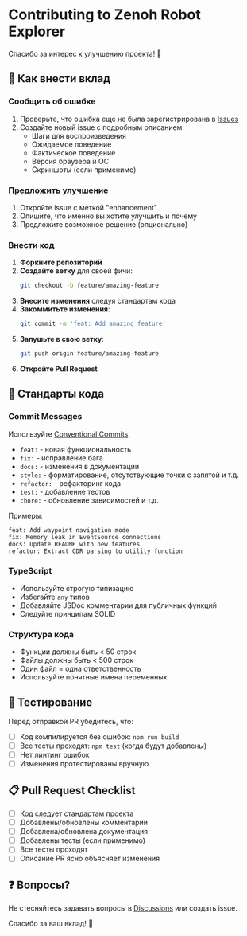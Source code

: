 # Contributing to Zenoh Robot Explorer

Спасибо за интерес к улучшению проекта! 🎉

## 🤝 Как внести вклад

### Сообщить об ошибке

1. Проверьте, что ошибка еще не была зарегистрирована в [Issues](https://github.com/krikz/zenoh-camera-viewer/issues)
2. Создайте новый issue с подробным описанием:
   - Шаги для воспроизведения
   - Ожидаемое поведение
   - Фактическое поведение
   - Версия браузера и ОС
   - Скриншоты (если применимо)

### Предложить улучшение

1. Откройте issue с меткой "enhancement"
2. Опишите, что именно вы хотите улучшить и почему
3. Предложите возможное решение (опционально)

### Внести код

1. **Форкните репозиторий**
2. **Создайте ветку** для своей фичи:
   ```bash
   git checkout -b feature/amazing-feature
   ```
3. **Внесите изменения** следуя стандартам кода
4. **Закоммитьте изменения**:
   ```bash
   git commit -m 'feat: Add amazing feature'
   ```
5. **Запушьте в свою ветку**:
   ```bash
   git push origin feature/amazing-feature
   ```
6. **Откройте Pull Request**

## 📝 Стандарты кода

### Commit Messages

Используйте [Conventional Commits](https://www.conventionalcommits.org/):

- `feat:` - новая функциональность
- `fix:` - исправление бага
- `docs:` - изменения в документации
- `style:` - форматирование, отсутствующие точки с запятой и т.д.
- `refactor:` - рефакторинг кода
- `test:` - добавление тестов
- `chore:` - обновление зависимостей и т.д.

Примеры:
```
feat: Add waypoint navigation mode
fix: Memory leak in EventSource connections
docs: Update README with new features
refactor: Extract CDR parsing to utility function
```

### TypeScript

- Используйте строгую типизацию
- Избегайте `any` типов
- Добавляйте JSDoc комментарии для публичных функций
- Следуйте принципам SOLID

### Структура кода

- Функции должны быть < 50 строк
- Файлы должны быть < 500 строк
- Один файл = одна ответственность
- Используйте понятные имена переменных

## 🧪 Тестирование

Перед отправкой PR убедитесь, что:

- [ ] Код компилируется без ошибок: `npm run build`
- [ ] Все тесты проходят: `npm test` (когда будут добавлены)
- [ ] Нет линтинг ошибок
- [ ] Изменения протестированы вручную

## 📋 Pull Request Checklist

- [ ] Код следует стандартам проекта
- [ ] Добавлены/обновлены комментарии
- [ ] Добавлена/обновлена документация
- [ ] Добавлены тесты (если применимо)
- [ ] Все тесты проходят
- [ ] Описание PR ясно объясняет изменения

## ❓ Вопросы?

Не стесняйтесь задавать вопросы в [Discussions](https://github.com/krikz/zenoh-camera-viewer/discussions) или создать issue.

Спасибо за ваш вклад! 🚀
